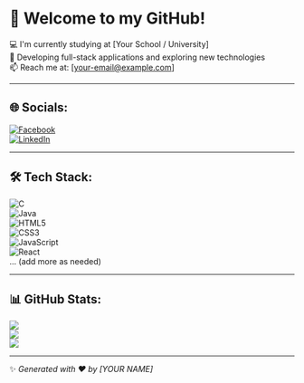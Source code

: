 # 👋 Welcome to my GitHub!

💻 I'm currently studying at [Your School / University]  
🚀 Developing full-stack applications and exploring new technologies  
📫 Reach me at: [your-email@example.com]

---

## 🌐 Socials:
[![Facebook](https://img.shields.io/badge/Facebook-%231877F2.svg?logo=facebook&logoColor=white)](https://facebook.com/your-profile)  
[![LinkedIn](https://img.shields.io/badge/LinkedIn-%230077B5.svg?logo=linkedin&logoColor=white)](https://linkedin.com/in/your-profile)

---

## 🛠 Tech Stack:
![C](https://img.shields.io/badge/c-%2300599C.svg?style=for-the-badge&logo=c&logoColor=white)  
![Java](https://img.shields.io/badge/java-%23ED8B00.svg?style=for-the-badge&logo=openjdk&logoColor=white)  
![HTML5](https://img.shields.io/badge/html5-%23E34F26.svg?style=for-the-badge&logo=html5&logoColor=white)  
![CSS3](https://img.shields.io/badge/css3-%231572B6.svg?style=for-the-badge&logo=css3&logoColor=white)  
![JavaScript](https://img.shields.io/badge/javascript-%23323330.svg?style=for-the-badge&logo=javascript&logoColor=%23F7DF1E)  
![React](https://img.shields.io/badge/react-%2320232a.svg?style=for-the-badge&logo=react&logoColor=%2361DAFB)  
... (add more as needed)

---

## 📊 GitHub Stats:
![](https://github-readme-stats.vercel.app/api?username=YOURUSERNAME&theme=radical&hide_border=false&include_all_commits=true&count_private=true)  
![](https://github-readme-streak-stats.herokuapp.com/?user=YOURUSERNAME&theme=radical&hide_border=false)  
![](https://github-readme-stats.vercel.app/api/top-langs/?username=YOURUSERNAME&theme=radical&hide_border=false&layout=compact)

---

✨ _Generated with ❤️ by [YOUR NAME]_
